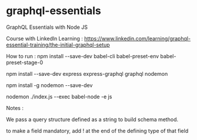 # graphql-essentials
GraphQL Essentials with Node JS

Course with Linkedln Learning : 
https://www.linkedin.com/learning/graphql-essential-training/the-initial-graphql-setup

How to run : 
npm install --save-dev babel-cli babel-preset-env babel-preset-stage-0

npm install --save-dev express express-graphql graphql nodemon

npm install -g nodemon --save-dev 

nodemon ./index.js --exec babel-node -e js

Notes :

We pass a query structure defined as a string to build schema method.

to make a field mandatory, add ! at the end of the defining type of that field